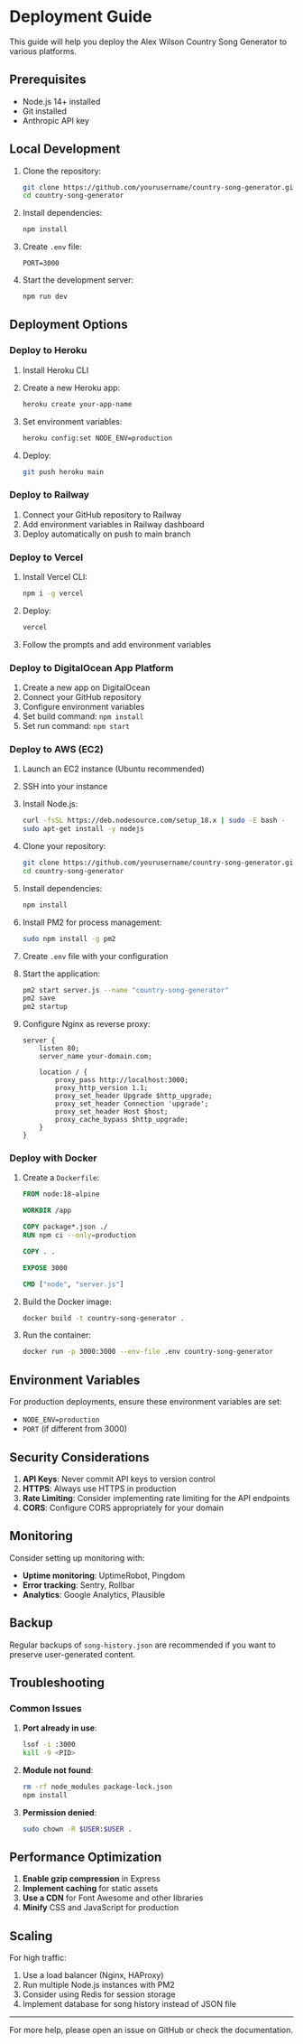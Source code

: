# Deployment Guide

This guide will help you deploy the Alex Wilson Country Song Generator to various platforms.

## Prerequisites

- Node.js 14+ installed
- Git installed
- Anthropic API key

## Local Development

1. Clone the repository:
   ```bash
   git clone https://github.com/yourusername/country-song-generator.git
   cd country-song-generator
   ```

2. Install dependencies:
   ```bash
   npm install
   ```

3. Create `.env` file:
   ```env
   PORT=3000
   ```

4. Start the development server:
   ```bash
   npm run dev
   ```

## Deployment Options

### Deploy to Heroku

1. Install Heroku CLI
2. Create a new Heroku app:
   ```bash
   heroku create your-app-name
   ```

3. Set environment variables:
   ```bash
   heroku config:set NODE_ENV=production
   ```

4. Deploy:
   ```bash
   git push heroku main
   ```

### Deploy to Railway

1. Connect your GitHub repository to Railway
2. Add environment variables in Railway dashboard
3. Deploy automatically on push to main branch

### Deploy to Vercel

1. Install Vercel CLI:
   ```bash
   npm i -g vercel
   ```

2. Deploy:
   ```bash
   vercel
   ```

3. Follow the prompts and add environment variables

### Deploy to DigitalOcean App Platform

1. Create a new app on DigitalOcean
2. Connect your GitHub repository
3. Configure environment variables
4. Set build command: `npm install`
5. Set run command: `npm start`

### Deploy to AWS (EC2)

1. Launch an EC2 instance (Ubuntu recommended)
2. SSH into your instance
3. Install Node.js:
   ```bash
   curl -fsSL https://deb.nodesource.com/setup_18.x | sudo -E bash -
   sudo apt-get install -y nodejs
   ```

4. Clone your repository:
   ```bash
   git clone https://github.com/yourusername/country-song-generator.git
   cd country-song-generator
   ```

5. Install dependencies:
   ```bash
   npm install
   ```

6. Install PM2 for process management:
   ```bash
   sudo npm install -g pm2
   ```

7. Create `.env` file with your configuration

8. Start the application:
   ```bash
   pm2 start server.js --name "country-song-generator"
   pm2 save
   pm2 startup
   ```

9. Configure Nginx as reverse proxy:
   ```nginx
   server {
       listen 80;
       server_name your-domain.com;

       location / {
           proxy_pass http://localhost:3000;
           proxy_http_version 1.1;
           proxy_set_header Upgrade $http_upgrade;
           proxy_set_header Connection 'upgrade';
           proxy_set_header Host $host;
           proxy_cache_bypass $http_upgrade;
       }
   }
   ```

### Deploy with Docker

1. Create a `Dockerfile`:
   ```dockerfile
   FROM node:18-alpine

   WORKDIR /app

   COPY package*.json ./
   RUN npm ci --only=production

   COPY . .

   EXPOSE 3000

   CMD ["node", "server.js"]
   ```

2. Build the Docker image:
   ```bash
   docker build -t country-song-generator .
   ```

3. Run the container:
   ```bash
   docker run -p 3000:3000 --env-file .env country-song-generator
   ```

## Environment Variables

For production deployments, ensure these environment variables are set:

- `NODE_ENV=production`
- `PORT` (if different from 3000)

## Security Considerations

1. **API Keys**: Never commit API keys to version control
2. **HTTPS**: Always use HTTPS in production
3. **Rate Limiting**: Consider implementing rate limiting for the API endpoints
4. **CORS**: Configure CORS appropriately for your domain

## Monitoring

Consider setting up monitoring with:
- **Uptime monitoring**: UptimeRobot, Pingdom
- **Error tracking**: Sentry, Rollbar
- **Analytics**: Google Analytics, Plausible

## Backup

Regular backups of `song-history.json` are recommended if you want to preserve user-generated content.

## Troubleshooting

### Common Issues

1. **Port already in use**:
   ```bash
   lsof -i :3000
   kill -9 <PID>
   ```

2. **Module not found**:
   ```bash
   rm -rf node_modules package-lock.json
   npm install
   ```

3. **Permission denied**:
   ```bash
   sudo chown -R $USER:$USER .
   ```

## Performance Optimization

1. **Enable gzip compression** in Express
2. **Implement caching** for static assets
3. **Use a CDN** for Font Awesome and other libraries
4. **Minify** CSS and JavaScript for production

## Scaling

For high traffic:
1. Use a load balancer (Nginx, HAProxy)
2. Run multiple Node.js instances with PM2
3. Consider using Redis for session storage
4. Implement database for song history instead of JSON file

---

For more help, please open an issue on GitHub or check the documentation.
